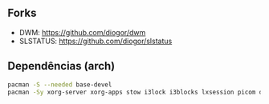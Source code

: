 ## Forks
 - DWM: https://github.com/diogor/dwm
 - SLSTATUS: https://github.com/diogor/slstatus

## Dependências (arch)
```bash
pacman -S --needed base-devel
pacman -Sy xorg-server xorg-apps stow i3lock i3blocks lxsession picom dunst volumeicon nitrogen thunar rofi blueman nerd-fonts ttf-font-awesome acpi pacman-contrib network-manager-applet
```
